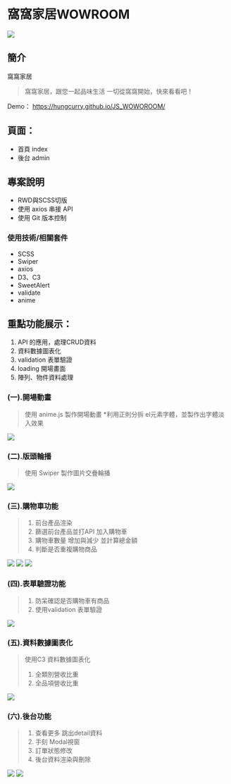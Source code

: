 
# 窩窩家居WOWROOM

![](https://i.imgur.com/bIkwI2D.jpg)


## 簡介
窩窩家居

> 窩窩家居，跟您一起品味生活
> 一切從窩窩開始，快來看看吧！


Demo： https://hungcurry.github.io/JS_WOWOROOM/

## 頁面：
* 首頁 index
* 後台 admin

## 專案說明
* RWD與SCSS切版
* 使用 axios 串接 API
* 使用 Git 版本控制

### 使用技術/相關套件
* SCSS
* Swiper
* axios
* D3、C3
* SweetAlert
* validate
* anime

## 重點功能展示：
1. API 的應用，處理CRUD資料
1. 資料數據圖表化
1. validation 表單驗證
1. loading 開場畫面
1. 陣列、物件資料處理

### (一).開場動畫
> 使用 anime.js 製作開場動畫
*利用正則分拆 el元素字體，並製作出字體淡入效果

![](https://i.imgur.com/ldU3bg6.png)


### (二).版頭輪播
> 使用 Swiper 製作圖片交疊輪播

![](https://i.imgur.com/2Za04xI.jpg)


### (三).購物車功能
> 1. 前台產品渲染
> 2. 篩選前台產品並打API 加入購物車
> 3. 購物車數量 增加與減少 並計算總金額
> 4. 判斷是否重複購物商品

![](https://i.imgur.com/Em8CfZb.png)
![](https://i.imgur.com/XG86G8l.png)
![](https://i.imgur.com/gF5SFMR.png)


### (四).表單驗證功能
> 1. 防呆確認是否購物車有商品
> 2. 使用validation 表單驗證

![](https://i.imgur.com/vJSkdB6.png)


### (五).資料數據圖表化
> 使用C3 資料數據圖表化
> 1. 全類別營收比重
> 2. 全品項營收比重

![](https://i.imgur.com/GQYYP42.png)


### (六).後台功能
> 1. 查看更多 跳出detail資料
> 2. 手刻 Modal視窗
> 3. 訂單狀態修改
> 4. 後台資料渲染與刪除

![](https://i.imgur.com/CNxhBb4.png)
![](https://i.imgur.com/kubVvQZ.png)

